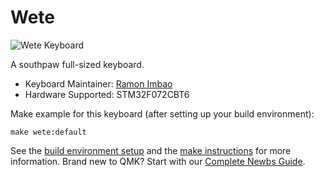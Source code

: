 # Wete

![Wete Keyboard](https://i.imgur.com/dZ4FRar.jpg)

A southpaw full-sized keyboard.

* Keyboard Maintainer: [Ramon Imbao](https://github.com/ramonimbao)
* Hardware Supported: STM32F072CBT6

Make example for this keyboard (after setting up your build environment):

    make wete:default

See the [build environment setup](https://docs.qmk.fm/#/getting_started_build_tools) and the [make instructions](https://docs.qmk.fm/#/getting_started_make_guide) for more information. Brand new to QMK? Start with our [Complete Newbs Guide](https://docs.qmk.fm/#/newbs).
